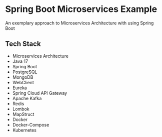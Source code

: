 # Spring Boot Microservices Example
An exemplary approach to Microservices Architecture with using Spring Boot

## Tech Stack
- Microservices Architecture
- Java 17
- Spring Boot
- PostgreSQL
- MongoDB
- WebClient
- Eureka
- Spring Cloud API Gateway
- Apache Kafka
- Redis
- Lombok
- MapStruct
- Docker
- Docker-Compose
- Kubernetes
